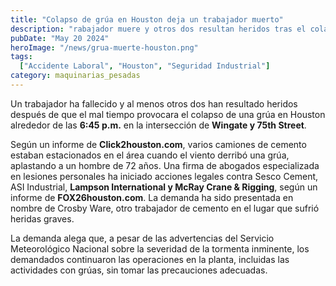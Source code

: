 ```yaml
---
title: "Colapso de grúa en Houston deja un trabajador muerto"
description: "rabajador muere y otros dos resultan heridos tras el colapso de una grúa durante una tormenta en Houston"
pubDate: "May 20 2024"
heroImage: "/news/grua-muerte-houston.png"
tags:
  ["Accidente Laboral", "Houston", "Seguridad Industrial"]
category: maquinarias_pesadas
---
```

Un trabajador ha fallecido y al menos otros dos han resultado heridos después de que el mal tiempo provocara el colapso de una grúa en Houston alrededor de las **6:45 p.m.** en la intersección de **Wingate y 75th Street**.

Según un informe de **Click2houston.com**, varios camiones de cemento estaban estacionados en el área cuando el viento derribó una grúa, aplastando a un hombre de 72 años. Una firma de abogados especializada en lesiones personales ha iniciado acciones legales contra Sesco Cement, ASI Industrial, **Lampson International y McRay Crane & Rigging**, según un informe de **FOX26houston.com**.
La demanda ha sido presentada en nombre de Crosby Ware, otro trabajador de cemento en el lugar que sufrió heridas graves.

La demanda alega que, a pesar de las advertencias del Servicio Meteorológico Nacional sobre la severidad de la tormenta inminente, los demandados continuaron las operaciones en la planta, incluidas las actividades con grúas, sin tomar las precauciones adecuadas.




